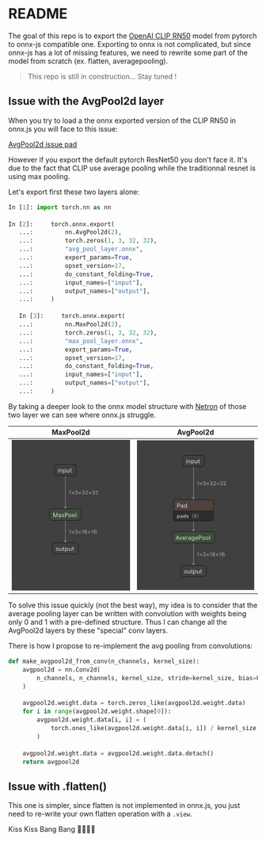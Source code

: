 # README


The goal of this repo is to export the [OpenAI CLIP RN50](https://github.com/openai/CLIP) model from  pytorch to onnx-js compatible one.
Exporting to onnx is not complicated, but since onnx-js has a lot of missing features, we need to rewrite some part of the model from scratch (ex. flatten, averagepooling).


> This repo is still in construction…
> Stay tuned !


## Issue with the AvgPool2d layer

When you try to load a the onnx exported version of the CLIP RN50 in onnx.js you will face to this issue: 

[AvgPool2d issue pad](./imgs/avg_pool_pad_issue.png)

However if you export the default pytorch ResNet50 you don't face it. 
It's due to the fact that CLIP use average pooling while the traditionnal resnet is using max pooling.

Let's export first these two layers alone:

```python
In [1]: import torch.nn as nn

In [2]:     torch.onnx.export(
   ...:         nn.AvgPool2d(2),
   ...:         torch.zeros(1, 3, 32, 32),
   ...:         "avg_pool_layer.onnx",
   ...:         export_params=True,
   ...:         opset_version=17,
   ...:         do_constant_folding=True,
   ...:         input_names=["input"],
   ...:         output_names=["output"],
   ...:     )

   In [3]:     torch.onnx.export(
   ...:         nn.MaxPool2d(2),
   ...:         torch.zeros(1, 3, 32, 32),
   ...:         "max_pool_layer.onnx",
   ...:         export_params=True,
   ...:         opset_version=17,
   ...:         do_constant_folding=True,
   ...:         input_names=["input"],
   ...:         output_names=["output"],
   ...:     )
```

By taking a deeper look to the onnx model structure with [Netron](https://netron.app/) of those two layer we can see where onnx.js struggle.


| MaxPool2d | AvgPool2d |
|---|---|
| ![MaxPool2d](./imgs/max_pool.png) | ![AvgPool2d](./imgs/avg_pool.png) |


To solve this issue quickly (not the best way), my idea is to consider that the average pooling layer can be written with convolution with weights being only 0 and 1 with a pre-defined structure. 
Thus I can change all the AvgPool2d layers by these "special" conv layers.

There is how I propose to re-implement the avg pooling from convolutions:

```python
def make_avgpool2d_from_conv(n_channels, kernel_size):
    avgpool2d = nn.Conv2d(
        n_channels, n_channels, kernel_size, stride=kernel_size, bias=False
    )

    avgpool2d.weight.data = torch.zeros_like(avgpool2d.weight.data)
    for i in range(avgpool2d.weight.shape[0]):
        avgpool2d.weight.data[i, i] = (
            torch.ones_like(avgpool2d.weight.data[i, i]) / kernel_size ** 2
        )

    avgpool2d.weight.data = avgpool2d.weight.data.detach()
    return avgpool2d
```

## Issue with .flatten()

This one is simpler, since flatten is not implemented in onnx.js, you just need to re-write your own flatten operation with a `.view`.


Kiss Kiss Bang Bang
💋💋🔫🔫

